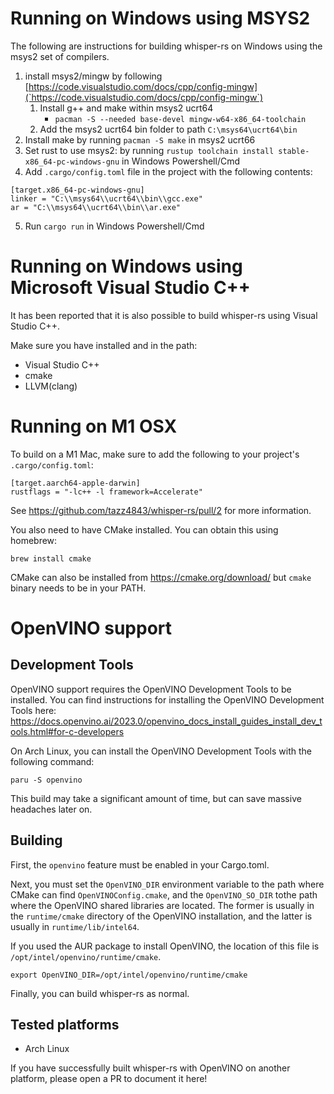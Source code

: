 
# Running on Windows using MSYS2

The following are instructions for building whisper-rs on Windows using the msys2 set of compilers. 

1. install msys2/mingw by following [https://code.visualstudio.com/docs/cpp/config-mingw](`https://code.visualstudio.com/docs/cpp/config-mingw`)
   1. Install g++ and make within msys2 ucrt64
      - `pacman -S --needed base-devel mingw-w64-x86_64-toolchain`
   2. Add the msys2 ucrt64 bin folder to path `C:\msys64\ucrt64\bin`
2. Install make by running `pacman -S make` in msys2 ucrt66
3. Set rust to use msys2: by running `rustup toolchain install stable-x86_64-pc-windows-gnu` in Windows Powershell/Cmd
4. Add `.cargo/config.toml` file in the project with the following contents: 
```
[target.x86_64-pc-windows-gnu]
linker = "C:\\msys64\\ucrt64\\bin\\gcc.exe"
ar = "C:\\msys64\\ucrt64\\bin\\ar.exe"
```
5. Run `cargo run`  in Windows Powershell/Cmd

# Running on Windows using Microsoft Visual Studio C++

It has been reported that it is also possible to build whisper-rs using Visual Studio C++.

Make sure you have installed and in the path:

- Visual Studio C++
- cmake
- LLVM(clang)

# Running on M1 OSX

To build on a M1 Mac, make sure to add the following to your project's `.cargo/config.toml`: 

```
[target.aarch64-apple-darwin]
rustflags = "-lc++ -l framework=Accelerate"
```

See https://github.com/tazz4843/whisper-rs/pull/2 for more information.

You also need to have CMake installed. You can obtain this using homebrew:

```
brew install cmake
```

CMake can also be installed from https://cmake.org/download/ but `cmake` binary needs to be in your PATH.

# OpenVINO support

## Development Tools
OpenVINO support requires the OpenVINO Development Tools to be installed. You can find
instructions for installing the OpenVINO Development Tools here:
https://docs.openvino.ai/2023.0/openvino_docs_install_guides_install_dev_tools.html#for-c-developers

On Arch Linux, you can install the OpenVINO Development Tools with the following command:
```
paru -S openvino
```
This build may take a significant amount of time, but can save massive headaches later on.

## Building
First, the `openvino` feature must be enabled in your Cargo.toml.

Next, you must set the `OpenVINO_DIR` environment variable to the path where CMake can find
`OpenVINOConfig.cmake`, and the `OpenVINO_SO_DIR` tothe path where the OpenVINO shared
libraries are located.
The former is usually in the `runtime/cmake` directory of the OpenVINO installation, and the latter
is usually in `runtime/lib/intel64`.

If you used the AUR package to install OpenVINO, the location of this file is `/opt/intel/openvino/runtime/cmake`.

```
export OpenVINO_DIR=/opt/intel/openvino/runtime/cmake
```

Finally, you can build whisper-rs as normal.

## Tested platforms
- Arch Linux

If you have successfully built whisper-rs with OpenVINO on another platform, please open a PR to document it here!